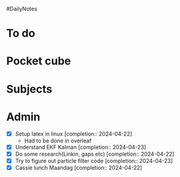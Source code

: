 #DailyNotes
# To do

# Pocket cube

# Subjects

# Admin
- [x] Setup latex in linux  [completion:: 2024-04-22]
	- Had to be done in overleaf
- [x] Understand EKF Kalman  [completion:: 2024-04-23]
- [x] Do some research(Linkin, gaps etc)  [completion:: 2024-04-22]
- [x] Try to figure out particle filter code  [completion:: 2024-04-23]
- [x] Cassie lunch Maandag  [completion:: 2024-04-22]